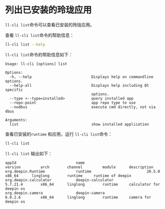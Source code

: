 # 列出已安装的玲珑应用

`ll-cli list`命令可以查看已安装的玲珑应用。

查看 `ll-cli list`命令的帮助信息：

```bash
ll-cli list --help
```

`ll-cli list`命令的帮助信息如下：

```text
Usage: ll-cli [options] list

Options:
  -h, --help                           Displays help on commandline options.
  --help-all                           Displays help including Qt specific
                                       options.
  --type <--type=installed>            query installed app
  --repo-point                         app repo type to use
  --nodbus                             execute cmd directly, not via dbus

Arguments:
  list                                 show installed application
```

查看已安装的`runtime` 和应用，运行 `ll-cli list`命令：

```bash
ll-cli list
```

`ll-cli list` 输出如下：

```text
appId                           name                            version         arch        channel         module      description
org.deepin.Runtime              runtime                         20.5.0          x86_64      linglong        runtime     runtime of deepin
org.deepin.calculator           deepin-calculator               5.7.21.4        x86_64      linglong        runtime     calculator for deepin os
org.deepin.camera               deepin-camera                   6.0.2.6         x86_64      linglong        runtime     camera for deepin os
```
